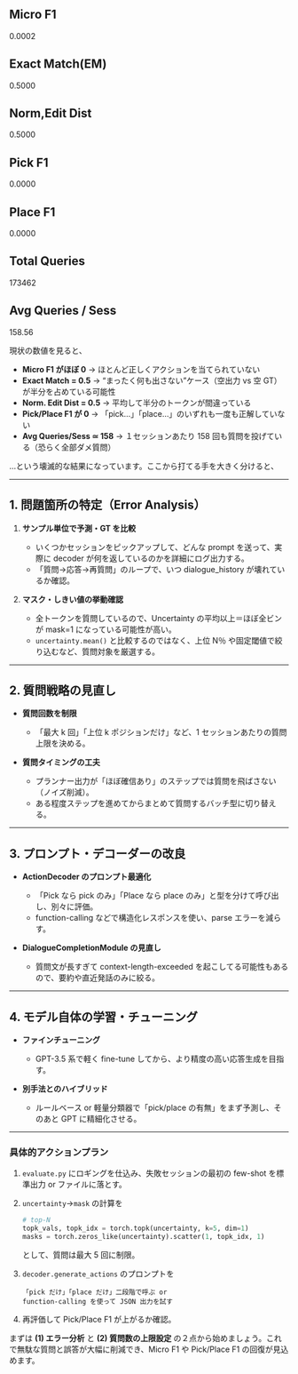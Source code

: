 ## Micro F1
0.0002

## Exact Match(EM)
0.5000

## Norm,Edit Dist
0.5000

## Pick F1
0.0000

## Place F1
0.0000

## Total Queries
173462

## Avg Queries / Sess
158.56



現状の数値を見ると、

* **Micro F1 がほぼ 0** → ほとんど正しくアクションを当てられていない
* **Exact Match = 0.5** → “まったく何も出さない”ケース（空出力 vs 空 GT）が半分を占めている可能性
* **Norm. Edit Dist = 0.5** → 平均して半分のトークンが間違っている
* **Pick/Place F1 が 0** → 「pick…」「place…」のいずれも一度も正解していない
* **Avg Queries/Sess ≃ 158** → １セッションあたり 158 回も質問を投げている（恐らく全部ダメ質問）

…という壊滅的な結果になっています。ここから打てる手を大きく分けると、

---

## 1. 問題箇所の特定（Error Analysis）

1. **サンプル単位で予測・GT を比較**

   * いくつかセッションをピックアップして、どんな prompt を送って、実際に decoder が何を返しているのかを詳細にログ出力する。
   * 「質問→応答→再質問」のループで、いつ dialogue\_history が壊れているか確認。
2. **マスク・しきい値の挙動確認**

   * 全トークンを質問しているので、Uncertainty の平均以上＝ほぼ全ビンが mask=1 になっている可能性が高い。
   * `uncertainty.mean()` と比較するのではなく、上位 N％ や固定閾値で絞り込むなど、質問対象を厳選する。

---

## 2. 質問戦略の見直し

* **質問回数を制限**

  * 「最大 k 回」「上位 k ポジションだけ」など、1 セッションあたりの質問上限を決める。
* **質問タイミングの工夫**

  * プランナー出力が「ほぼ確信あり」のステップでは質問を飛ばさない（ノイズ削減）。
  * ある程度ステップを進めてからまとめて質問するバッチ型に切り替える。

---

## 3. プロンプト・デコーダーの改良

* **ActionDecoder のプロンプト最適化**

  * 「Pick なら pick のみ」「Place なら place のみ」と型を分けて呼び出し、別々に評価。
  * function-calling などで構造化レスポンスを使い、parse エラーを減らす。
* **DialogueCompletionModule の見直し**

  * 質問文が長すぎて context-length-exceeded を起こしてる可能性もあるので、要約や直近発話のみに絞る。

---

## 4. モデル自体の学習・チューニング

* **ファインチューニング**

  * GPT-3.5 系で軽く fine-tune してから、より精度の高い応答生成を目指す。
* **別手法とのハイブリッド**

  * ルールベース or 軽量分類器で「pick/place の有無」をまず予測し、そのあと GPT に精細化させる。

---

### 具体的アクションプラン

1. `evaluate.py` にロギングを仕込み、失敗セッションの最初の few-shot を標準出力 or ファイルに落とす。
2. `uncertainty`→`mask` の計算を

   ```python
   # top-N
   topk_vals, topk_idx = torch.topk(uncertainty, k=5, dim=1)
   masks = torch.zeros_like(uncertainty).scatter(1, topk_idx, 1)
   ```

   として、質問は最大 5 回に制限。
3. `decoder.generate_actions` のプロンプトを

   ```
   「pick だけ」「place だけ」二段階で呼ぶ or
   function-calling を使って JSON 出力を試す
   ```
4. 再評価して Pick/Place F1 が上がるか確認。

まずは **(1) エラー分析** と **(2) 質問数の上限設定** の２点から始めましょう。これで無駄な質問と誤答が大幅に削減でき、Micro F1 や Pick/Place F1 の回復が見込めます。
